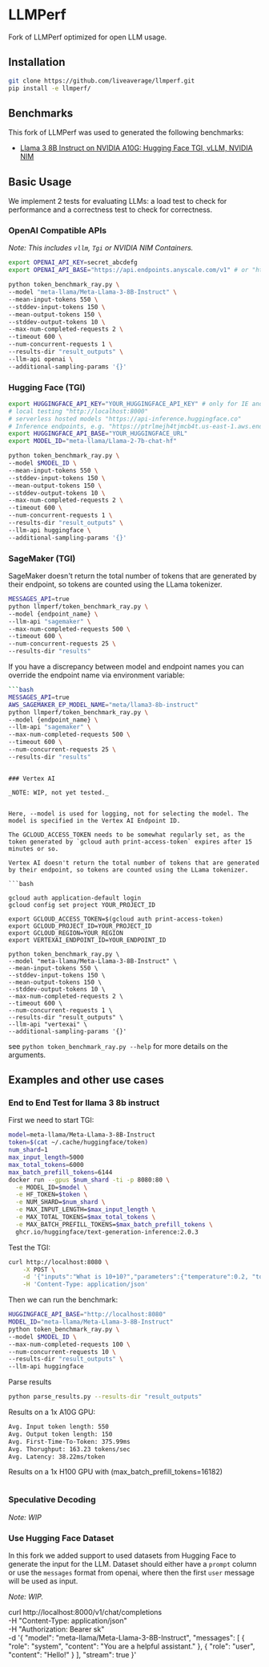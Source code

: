 # LLMPerf

Fork of LLMPerf optimized for open LLM usage.

## Installation

```bash
git clone https://github.com/liveaverage/llmperf.git 
pip install -e llmperf/
```

## Benchmarks 

This fork of LLMPerf was used to generated the following benchmarks:
* [Llama 3 8B Instruct on NVIDIA A10G: Hugging Face TGI, vLLM, NVIDIA NIM](./benchmarks/llama_3_8b_instruct_a10g.md)


## Basic Usage

We implement 2 tests for evaluating LLMs: a load test to check for performance and a correctness test to check for correctness.

### OpenAI Compatible APIs

_Note: This includes `vllm`, `Tgi` or NVIDIA NIM Containers._

```bash
export OPENAI_API_KEY=secret_abcdefg
export OPENAI_API_BASE="https://api.endpoints.anyscale.com/v1" # or "http://localhost:8000/v1"

python token_benchmark_ray.py \
--model "meta-llama/Meta-Llama-3-8B-Instruct" \
--mean-input-tokens 550 \
--stddev-input-tokens 150 \
--mean-output-tokens 150 \
--stddev-output-tokens 10 \
--max-num-completed-requests 2 \
--timeout 600 \
--num-concurrent-requests 1 \
--results-dir "result_outputs" \
--llm-api openai \
--additional-sampling-params '{}'
```

### Hugging Face (TGI)

```bash
export HUGGINGFACE_API_KEY="YOUR_HUGGINGFACE_API_KEY" # only for IE and API
# local testing "http://localhost:8000"
# serverless hosted models "https://api-inference.huggingface.co"
# Inference endpoints, e.g. "https://ptrlmejh4tjmcb4t.us-east-1.aws.endpoints.huggingface.cloud"
export HUGGINGFACE_API_BASE="YOUR_HUGGINGFACE_URL"
export MODEL_ID="meta-llama/Llama-2-7b-chat-hf"

python token_benchmark_ray.py \
--model $MODEL_ID \
--mean-input-tokens 550 \
--stddev-input-tokens 150 \
--mean-output-tokens 150 \
--stddev-output-tokens 10 \
--max-num-completed-requests 2 \
--timeout 600 \
--num-concurrent-requests 1 \
--results-dir "result_outputs" \
--llm-api huggingface \
--additional-sampling-params '{}'
```

### SageMaker (TGI)

SageMaker doesn't return the total number of tokens that are generated by their endpoint, so tokens are counted using the LLama tokenizer.

```bash
MESSAGES_API=true
python llmperf/token_benchmark_ray.py \
--model {endpoint_name} \
--llm-api "sagemaker" \
--max-num-completed-requests 500 \
--timeout 600 \
--num-concurrent-requests 25 \
--results-dir "results"
```

If you have a discrepancy between model and endpoint names you can override the endpoint name via environment variable:
```bash
```bash
MESSAGES_API=true
AWS_SAGEMAKER_EP_MODEL_NAME="meta/llama3-8b-instruct"
python llmperf/token_benchmark_ray.py \
--model {endpoint_name} \
--llm-api "sagemaker" \
--max-num-completed-requests 500 \
--timeout 600 \
--num-concurrent-requests 25 \
--results-dir "results"
```
```

### Vertex AI

_NOTE: WIP, not yet tested._


Here, --model is used for logging, not for selecting the model. The model is specified in the Vertex AI Endpoint ID.

The GCLOUD_ACCESS_TOKEN needs to be somewhat regularly set, as the token generated by `gcloud auth print-access-token` expires after 15 minutes or so.

Vertex AI doesn't return the total number of tokens that are generated by their endpoint, so tokens are counted using the LLama tokenizer.

```bash

gcloud auth application-default login
gcloud config set project YOUR_PROJECT_ID

export GCLOUD_ACCESS_TOKEN=$(gcloud auth print-access-token)
export GCLOUD_PROJECT_ID=YOUR_PROJECT_ID
export GCLOUD_REGION=YOUR_REGION
export VERTEXAI_ENDPOINT_ID=YOUR_ENDPOINT_ID

python token_benchmark_ray.py \
--model "meta-llama/Meta-Llama-3-8B-Instruct" \
--mean-input-tokens 550 \
--stddev-input-tokens 150 \
--mean-output-tokens 150 \
--stddev-output-tokens 10 \
--max-num-completed-requests 2 \
--timeout 600 \
--num-concurrent-requests 1 \
--results-dir "result_outputs" \
--llm-api "vertexai" \
--additional-sampling-params '{}'
```

see `python token_benchmark_ray.py --help` for more details on the arguments.

## Examples and other use cases

### End to End Test for llama 3 8b instruct

First we need to start TGI:

```bash
model=meta-llama/Meta-Llama-3-8B-Instruct
token=$(cat ~/.cache/huggingface/token)
num_shard=1
max_input_length=5000
max_total_tokens=6000
max_batch_prefill_tokens=6144
docker run --gpus $num_shard -ti -p 8080:80 \
  -e MODEL_ID=$model \
  -e HF_TOKEN=$token \
  -e NUM_SHARD=$num_shard \
  -e MAX_INPUT_LENGTH=$max_input_length \
  -e MAX_TOTAL_TOKENS=$max_total_tokens \
  -e MAX_BATCH_PREFILL_TOKENS=$max_batch_prefill_tokens \
  ghcr.io/huggingface/text-generation-inference:2.0.3
```

Test the TGI:

```bash
curl http://localhost:8080 \
    -X POST \
    -d '{"inputs":"What is 10+10?","parameters":{"temperature":0.2, "top_p": 0.95, "max_new_tokens": 256}}' \
    -H 'Content-Type: application/json'
```

Then we can run the benchmark:

```bash 
HUGGINGFACE_API_BASE="http://localhost:8080"
MODEL_ID="meta-llama/Meta-Llama-3-8B-Instruct"
python token_benchmark_ray.py \
--model $MODEL_ID \
--max-num-completed-requests 100 \
--num-concurrent-requests 10 \
--results-dir "result_outputs" \
--llm-api huggingface 
```

Parse results 

```bash
python parse_results.py --results-dir "result_outputs"
```

Results on a 1x A10G GPU:

```bash
Avg. Input token length: 550
Avg. Output token length: 150
Avg. First-Time-To-Token: 375.99ms
Avg. Thorughput: 163.23 tokens/sec
Avg. Latency: 38.22ms/token
```

Results on a 1x H100 GPU with (max_batch_prefill_tokens=16182)

```bash
```


### Speculative Decoding

_Note: WIP_


### Use Hugging Face Dataset

In this fork we added support to used datasets from Hugging Face to generate the input for the LLM. Dataset should either have a `prompt` column or use the `messages` format from openai, where then the first `user` message will be used as input. 

_Note: WIP._



curl http://localhost:8000/v1/chat/completions \
  -H "Content-Type: application/json" \
  -H "Authorization: Bearer sk" \
  -d '{
    "model": "meta-llama/Meta-Llama-3-8B-Instruct",
    "messages": [
      {
        "role": "system",
        "content": "You are a helpful assistant."
      },
      {
        "role": "user",
        "content": "Hello!"
      }
    ],
    "stream": true
  }'
